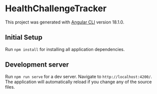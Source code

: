 # HealthChallengeTracker

This project was generated with [Angular CLI](https://github.com/angular/angular-cli) version 18.1.0.

## Initial Setup

Run `npm install` for installing all application dependencies.

## Development server

Run `npm run serve` for a dev server. 
Navigate to `http://localhost:4200/`. 
The application will automatically reload if you change any of the source files.



